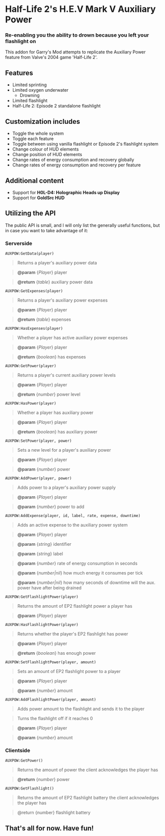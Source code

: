 # Half-Life 2's H.E.V Mark V Auxiliary Power
### Re-enabling you the ability to drown because you left your flashlight on

This addon for Garry's Mod attempts to replicate the Auxiliary Power feature from Valve's 2004 game 'Half-Life 2'.

## Features
+   Limited sprinting
+   Limited oxygen underwater
    +   Drowning
+   Limited flashlight
+   Half-Life 2: Episode 2 standalone flashlight

## Customization includes
+   Toggle the whole system
+   Toggle each feature
+   Toggle between using vanilla flashlight or Episode 2's flashlight system
+   Change colour of HUD elements
+   Change position of HUD elements
+   Change rates of energy consumption and recovery globally
+   Change rates of energy consumption and recovery per feature

## Additional content
+   Support for **H0L-D4: Holographic Heads up Display**
+   Support for **GoldSrc HUD**

## Utilizing the API
The public API is small, and I will only list the generally useful functions, but in case you want to take advantage of it:

### Serverside

`AUXPOW:GetData(player)`
> Returns a player's auxiliary power data

> **@param** {*Player*} player

> **@return** {*table*} auxiliary power data

`AUXPOW:GetExpenses(player)`
> Returns a player's auxiliary power expenses

> **@param** {*Player*} player

> **@return** {*table*} expenses

`AUXPOW:HasExpenses(player)`
> Whether a player has active auxiliary power expenses

> **@param** {*Player*} player

> **@return** {*boolean*} has expenses

`AUXPOW:GetPower(player)`
> Returns a player's current auxiliary power levels

> **@param** {*Player*} player

> **@return** {*number*} power level

`AUXPOW:HasPower(player)`
> Whether a player has auxiliary power

> **@param** {*Player*} player

> **@return** {*boolean*} has auxiliary power

`AUXPOW:SetPower(player, power)`
> Sets a new level for a player's auxiliary power

> **@param** {*Player*} player

> **@param** {*number*} power

`AUXPOW:AddPower(player, power)`
> Adds power to a player's auxiliary power supply

> **@param** {*Player*} player

> **@param** {*number*} power to add

`AUXPOW:AddExpense(player, id, label, rate, expense, downtime)`
> Adds an active expense to the auxiliary power system

> **@param** {*Player*} player

> **@param** {*string*} identifier

> **@param** {*string*} label

> **@param** {*number*} rate of energy consumption in seconds

> **@param** {*number|nil*} how much energy it consumes per tick

> **@param** {*number|nil*} how many seconds of downtime will the aux. power have after being drained

`AUXPOW:GetFlashlightPower(player)`
> Returns the amount of EP2 flashlight power a player has

> **@param** {*Player*} player

`AUXPOW:HasFlashlightPower(player)`
> Returns whether the player's EP2 flashlight has power

> **@param** {*Player*} player

> **@return** {*boolean*} has enough power

`AUXPOW:SetFlashlightPower(player, amount)`
> Sets an amount of EP2 flashlight power to a player

> **@param** {*Player*} player

> **@param** {*number*} amount

`AUXPOW:AddFlashlightPower(player, amount)`
> Adds power amount to the flashlight and sends it to the player

> Turns the flashlight off if it reaches 0

> **@param** {*Player*} player

> **@param** {*number*} amount

### Clientside

`AUXPOW:GetPower()`
> Returns the amount of power the client acknowledges the player has

> **@return** {*number*} power

`AUXPOW:GetFlashlight()`
> Returns the amount of EP2 flashlight battery the client acknowledges the player has

> @return {number} flashlight battery

## That's all for now. Have fun!
